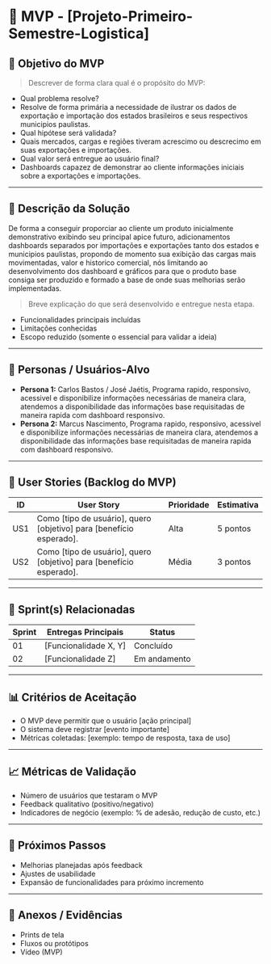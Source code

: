 # 📌 MVP - [Projeto-Primeiro-Semestre-Logistica]

## 🎯 Objetivo do MVP
> Descrever de forma clara qual é o propósito do MVP:  
- Qual problema resolve?
- Resolve de forma primária a necessidade de ilustrar os dados de exportação e importação dos estados brasileiros e seus respectivos municipios paulistas. 
- Qual hipótese será validada?
- Quais mercados, cargas e regiões tiveram acrescimo ou descrecimo em suas exportações e importações.
- Qual valor será entregue ao usuário final?
- Dashboards capazez de demonstrar ao cliente informações iniciais sobre a exportações e importações.  

---

## 📝 Descrição da Solução
De forma a conseguir proporciar ao cliente um produto inicialmente demonstrativo exibindo seu principal apice futuro, adicionamentos
dashboards separados por importações e exportações tanto dos estados e municipios paulistas, propondo de momento sua exibição das
cargas mais movimentadas, valor e historico comercial, nós limitando ao desenvolvimento dos dashboard e gráficos para que o produto
base consiga ser produzido e formado a base de onde suas melhorias serão implementadas.

> Breve explicação do que será desenvolvido e entregue nesta etapa.  
- Funcionalidades principais incluídas  
- Limitações conhecidas  
- Escopo reduzido (somente o essencial para validar a ideia)  
  
---

## 👥 Personas / Usuários-Alvo
- **Persona 1:** Carlos Bastos / José Jaétis, Programa rapido, responsivo, acessivel e disponibilize informações necessárias de maneira clara, atendemos
  a disponibilidade das informações base requisitadas de maneira rapida com dashboard responsivo.  
- **Persona 2:** Marcus Nascimento, Programa rapido, responsivo, acessivel e disponibilize informações necessárias de maneira clara, atendemos
  a disponibilidade das informações base requisitadas de maneira rapida com dashboard responsivo.   

---

## 🔑 User Stories (Backlog do MVP)
| ID  | User Story                                                                 | Prioridade | Estimativa |
|-----|-----------------------------------------------------------------------------|------------|------------|
| US1 | Como [tipo de usuário], quero [objetivo] para [benefício esperado].         | Alta       | 5 pontos   |
| US2 | Como [tipo de usuário], quero [objetivo] para [benefício esperado].         | Média      | 3 pontos   |

---

## 📅 Sprint(s) Relacionadas
| Sprint | Entregas Principais                          | Status   |
|--------|----------------------------------------------|----------|
| 01     | [Funcionalidade X, Y]                        | Concluído|
| 02     | [Funcionalidade Z]                           | Em andamento |

---

## 📊 Critérios de Aceitação
- O MVP deve permitir que o usuário [ação principal]  
- O sistema deve registrar [evento importante]  
- Métricas coletadas: [exemplo: tempo de resposta, taxa de uso]  

---

## 📈 Métricas de Validação
- Número de usuários que testaram o MVP  
- Feedback qualitativo (positivo/negativo)  
- Indicadores de negócio (exemplo: % de adesão, redução de custo, etc.)  

---

## 🚀 Próximos Passos
- Melhorias planejadas após feedback  
- Ajustes de usabilidade  
- Expansão de funcionalidades para próximo incremento  

---

## 📂 Anexos / Evidências
- Prints de tela  
- Fluxos ou protótipos  
- Vídeo (MVP)  

